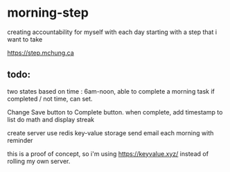 # morning-step
creating accountability for myself with each day starting with a step that i want to take

https://step.mchung.ca

## todo:
two states based on time : 6am-noon, able to complete a morning task
if completed / not time, can set.

Change Save button to Complete button.
when complete, add timestamp to list
do math and display streak

create server
use redis key-value storage
send email each morning with reminder

this is a proof of concept, so i'm using https://keyvalue.xyz/ instead of rolling my own server.